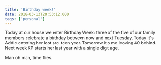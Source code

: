 ```yaml
---
title: 'Birthday week!'
date: 2018-03-13T20:53:12.000
tags: ['personal']
---
```


Today at our house we enter Birthday Week: three of the five of our family members celebrate a birthday between now and next Tuesday. Today it's Addie entering her last pre-teen year. Tomorrow it's me leaving 40 behind. Next week KP starts her last year with a single digit age.

Man oh man, time flies.
